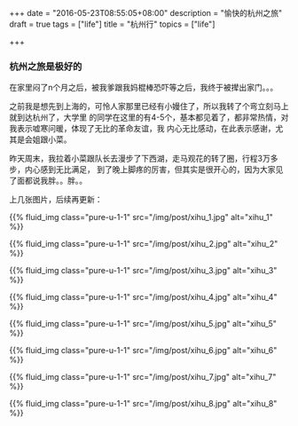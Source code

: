 +++
date = "2016-05-23T08:55:05+08:00"
description = "愉快的杭州之旅"
draft = true
tags = ["life"]
title = "杭州行"
topics = ["life"]

+++

### 杭州之旅是极好的

在家里闷了n个月之后，被我爹跟我妈棍棒恐吓等之后，我终于被撵出家门。。。

之前我是想先到上海的，可怜人家那里已经有小嫚住了，所以我转了个弯立刻马上就到达杭州了，大学里
的同学在这里的有4-5个，基本都见着了，都非常热情，对我表示嘘寒问暖，体现了无比的革命友谊，我
内心无比感动，在此表示感谢，尤其是会姐跟小菜。

昨天周末，我拉着小菜跟队长去漫步了下西湖，走马观花的转了圈，行程3万多步，内心感到无比满足，
到了晚上脚疼的厉害，但其实是很开心的，因为大家见了面都说我胖。。胖。。

<!--more-->

上几张图片，后续再更新：

{{% fluid_img class="pure-u-1-1" src="/img/post/xihu_1.jpg" alt="xihu_1" %}}

{{% fluid_img class="pure-u-1-1" src="/img/post/xihu_2.jpg" alt="xihu_2" %}}

{{% fluid_img class="pure-u-1-1" src="/img/post/xihu_3.jpg" alt="xihu_3" %}}

{{% fluid_img class="pure-u-1-1" src="/img/post/xihu_4.jpg" alt="xihu_4" %}}

{{% fluid_img class="pure-u-1-1" src="/img/post/xihu_5.jpg" alt="xihu_5" %}}

{{% fluid_img class="pure-u-1-1" src="/img/post/xihu_6.jpg" alt="xihu_6" %}}

{{% fluid_img class="pure-u-1-1" src="/img/post/xihu_7.jpg" alt="xihu_7" %}}

{{% fluid_img class="pure-u-1-1" src="/img/post/xihu_8.jpg" alt="xihu_8" %}}
